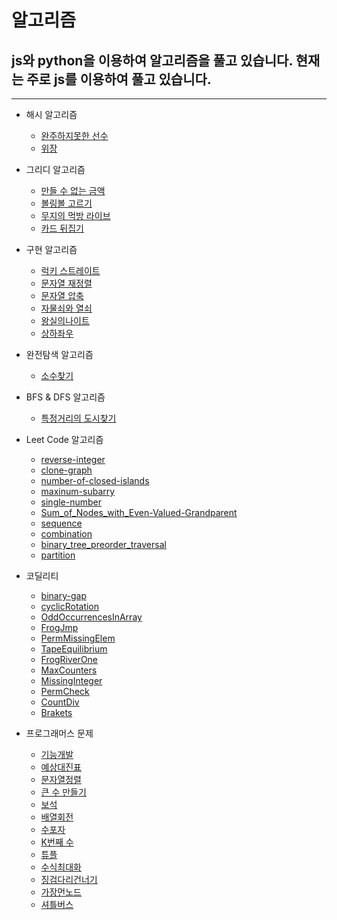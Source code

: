 # 알고리즘

## js와 python을 이용하여 알고리즘을 풀고 있습니다. 현재는 주로 js를 이용하여 풀고 있습니다.

---

- 해시 알고리즘
  - [완주하지못한 선수]()
  - [위장]()

- 그리디 알고리즘
  - [만들 수 없는 금액]()
  - [볼링볼 고르기]()
  - [무지의 먹방 라이브]()
  - [카드 뒤집기]()

- 구현 알고리즘
  - [럭키 스트레이트]()
  - [문자열 재정렬]()
  - [문자열 압축]()
  - [자물쇠와 열쇠]()
  - [왕실의나이트](https://yoon-dumbo.tistory.com/17)
  - [상하좌우](https://yoon-dumbo.tistory.com/16)

- 완전탐색 알고리즘
  - [소수찾기]()

- BFS & DFS 알고리즘
  - [특정거리의 도시찾기]()

- Leet Code 알고리즘
  - [reverse-integer]()
  - [clone-graph]()
  - [number-of-closed-islands]()
  - [maxinum-subarry]()
  - [single-number]()
  - [Sum_of_Nodes_with_Even-Valued-Grandparent]()
  - [sequence](https://leetcode.com/problems/permutation-sequence/)
  - [combination](https://leetcode.com/problems/combinations/)
  - [binary_tree_preorder_traversal](https://leetcode.com/problems/binary-tree-preorder-traversal/)
  - [partition](https://leetcode.com/problems/partition-list/submissions/)

- 코딜리티
  - [binary-gap](https://app.codility.com/programmers/lessons/1-iterations/binary_gap/)
  - [cyclicRotation](https://app.codility.com/programmers/lessons/2-arrays/cyclic_rotation/)
  - [OddOccurrencesInArray](https://app.codility.com/programmers/lessons/2-arrays/odd_occurrences_in_array/)
  - [FrogJmp](https://app.codility.com/programmers/lessons/3-time_complexity/frog_jmp/)
  - [PermMissingElem](https://app.codility.com/programmers/lessons/3-time_complexity/perm_missing_elem/)
  - [TapeEquilibrium](https://app.codility.com/programmers/lessons/3-time_complexity/tape_equilibrium/)
  - [FrogRiverOne](https://app.codility.com/programmers/lessons/4-counting_elements/frog_river_one/)
  - [MaxCounters](https://app.codility.com/programmers/lessons/4-counting_elements/max_counters/)
  - [MissingInteger](https://app.codility.com/programmers/lessons/4-counting_elements/missing_integer/)
  - [PermCheck](https://app.codility.com/programmers/lessons/4-counting_elements/perm_check/)
  - [CountDiv](https://app.codility.com/programmers/lessons/5-prefix_sums/count_div/)
  - [Brakets](https://app.codility.com/programmers/lessons/7-stacks_and_queues/brackets/)

- 프로그래머스 문제
  - [기능개발]()
  - [예상대진표]()
  - [문자열정렬]()
  - [큰 수 만들기]()
  - [보석](https://programmers.co.kr/learn/courses/30/lessons/67258)
  - [배열회전]()
  - [수포자](https://yoon-dumbo.tistory.com/12)
  - [K번째 수](https://yoon-dumbo.tistory.com/13)
  - [튜플](https://programmers.co.kr/learn/courses/30/lessons/64065)
  - [수식최대화](https://programmers.co.kr/learn/courses/30/lessons/67257)
  - [징검다리건너기](https://yoon-dumbo.tistory.com/44)
  - [가장먼노드](https://programmers.co.kr/learn/courses/30/lessons/49189)
  - [셔틀버스](https://programmers.co.kr/learn/courses/30/lessons/17678)
  